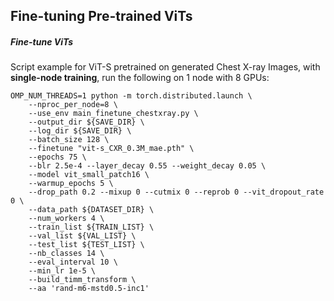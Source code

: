 ## Fine-tuning Pre-trained ViTs

##### Fine-tune ViTs

Script example for ViT-S pretrained on generated Chest X-ray Images, with **single-node training**, run the following on 1 node with 8 GPUs:

```
OMP_NUM_THREADS=1 python -m torch.distributed.launch \
    --nproc_per_node=8 \
    --use_env main_finetune_chestxray.py \
    --output_dir ${SAVE_DIR} \
    --log_dir ${SAVE_DIR} \
    --batch_size 128 \
    --finetune "vit-s_CXR_0.3M_mae.pth" \
    --epochs 75 \
    --blr 2.5e-4 --layer_decay 0.55 --weight_decay 0.05 \
    --model vit_small_patch16 \
    --warmup_epochs 5 \
    --drop_path 0.2 --mixup 0 --cutmix 0 --reprob 0 --vit_dropout_rate 0 \
    --data_path ${DATASET_DIR} \
    --num_workers 4 \
    --train_list ${TRAIN_LIST} \
    --val_list ${VAL_LIST} \
    --test_list ${TEST_LIST} \
    --nb_classes 14 \
    --eval_interval 10 \
    --min_lr 1e-5 \
    --build_timm_transform \
    --aa 'rand-m6-mstd0.5-inc1'
```
